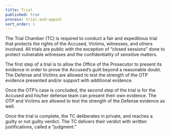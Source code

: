 ```yaml
---
title: Trial
published: true
process: trial-and-appeal
sort_order: 1
---
```



The Trial Chamber (TC) is required to conduct a fair and expeditious trial that protects the rights of the Accused, Victims, witnesses, and others involved. All trials are public with the exception of “closed sessions” done to protect vulnerable witnesses and the confidentiality of sensitive matters.

The first step of a trial is to allow the Office of the Prosecutor to present its evidence in order to prove the Accused’s guilt beyond a reasonable doubt. The Defense and Victims are allowed to test the strength of the OTP evidence presented and/or support with additional evidence.

Once the OTP’s case is concluded, the second step of the trial is for the Accused and his/her defense team can present their own evidence. The OTP and Victims are allowed to test the strength of the Defense evidence as well.

Once the trial is complete, the TC deliberates in private, and reaches a guilty or not guilty verdict. The TC delivers their verdict with written justifications, called a “judgment.”